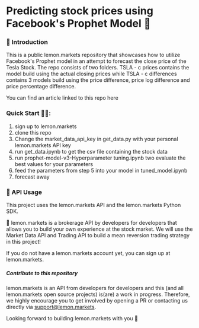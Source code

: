 # Predicting stock prices using Facebook's Prophet Model 🍋 #

### 👋 Introduction ###
This is a public lemon.markets repository that showcases how to utilize Facebook's Prophet model in an attempt to forecast the close price of the Tesla Stock. The repo consists of two folders. TSLA - c prices contains the model build using the actual closing prices while TSLA - c differences contains 3 models build using the price difference, price log difference and price percentage difference.

You can find an article linked to this repo here

### Quick Start 🏃‍♂️: ###
1. sign up to lemon.markets
2. clone this repo
3. Change the market_data_api_key in get_data.py with your personal lemon.markets API key
4. run get_data.ipynb to get the csv file containing the stock data
5. run prophet-model-v3-Hyperparameter tuning.ipynb two evaluate the best values for your parameters
6. feed the parameters from step 5 into your model in tuned_model.ipynb
7. forecast away

### 🔌 API Usage ###
This project uses the lemon.markets API and the lemon.markets Python SDK.

🍋 lemon.markets is a brokerage API by developers for developers that allows you to build your own experience at the stock market. We will use the Market Data API and Trading API to build a mean reversion trading strategy in this project!

If you do not have a lemon.markets account yet, you can sign up at lemon.markets.


##### Contribute to this repository #####
lemon.markets is an API from developers for developers and this (and all lemon.markets open source projects) is(are) a work in progress. Therefore, we highly encourage you to get involved by opening a PR or contacting us directly via support@lemon.markets.

Looking forward to building lemon.markets with you 🍋
